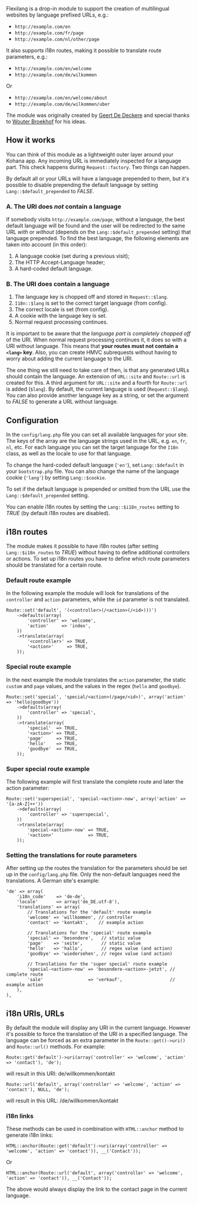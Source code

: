 Flexilang is a drop-in module to support the creation of multilingual websites by language prefixed URLs, e.g.:

- `http://example.com/en`
- `http://example.com/fr/page`
- `http://example.com/nl/other/page`

It also supports i18n routes, making it possible to translate route parameters, e.g.:

- `http://example.com/en/welcome`
- `http://example.com/de/wilkommen`

Or

- `http://example.com/en/welcome/about`
- `http://example.com/de/wilkommen/uber`

The module was originally created by [Geert De Deckere](http://www.geertdedeckere.be/) and special thanks to [Wouter Broekhof](http://wakoopa.com/) for his ideas.

How it works
------------

You can think of this module as a lightweight outer layer around your Kohana app. Any incoming URL is immediately inspected for a language part. This check happens during `Request::factory`. Two things can happen.

By default all or your URLs will have a language prepended to them, but it's possible to disable prepending the default language by setting `Lang::$default_prepended` to *FALSE*.

### A. The URI does *not* contain a language

If somebody visits `http://example.com/page`, without a language, the best default language will be found and the user will be redirected to the same URL *with* or *without* (depends on the `Lang::$default_prepended` setting) that language prepended. To find the best language, the following elements are taken into account (in this order):

1. A language cookie (set during a previous visit);
2. The HTTP Accept-Language header;
3. A hard-coded default language.

### B. The URI does contain a language

1. The language key is chopped off and stored in `Request::$lang`.
2. `I18n::$lang` is set to the correct target language (from config).
3. The correct locale is set (from config).
4. A cookie with the language key is set.
5. Normal request processing continues.

It is important to be aware that the *language part is completely chopped off* of the URI. When normal request processing continues it, it does so with a URI without language. This means that **your routes must not contain a `<lang>` key**. Also, you can create HMVC subrequests without having to worry about adding the current language to the URI.

The one thing we still need to take care of then, is that any generated URLs should contain the language. An extension of `URL::site` and `Route::url` is created for this. A third argument for `URL::site` and a fourth for `Route::url` is added (`$lang`). By default, the current language is used (`Request::$lang`). You can also provide another language key as a string, or set the argument to *FALSE* to generate a URL without language.

Configuration
-------------

In the `config/lang.php` file you can set all available languages for your site. The keys of the array are the language strings used in the URL, e.g. `en`, `fr`, `nl`, etc. For each language you can set the target language for the `I18n` class, as well as the locale to use for that language.

To change the hard-coded default language (`'en'`), set `Lang::$default` in your `bootstrap.php` file. You can also change the name of the language cookie (`'lang'`) by setting `Lang::$cookie`.

To set if the default language is prepended or omitted from the URL use the `Lang::$default_prepended` setting.

You can enable i18n routes by setting the `Lang::$i18n_routes` setting to *TRUE* (by default i18n routes are disabled).

i18n routes
-----------

The module makes it possible to have i18n routes (after setting `Lang::$i18n_routes` to *TRUE*) without having to define additional controllers or actions. To set up i18n routes you have to define which route parameters should be translated for a certain route.

### Default route example

In the following example the module will look for translations of the `controller` and `action` parameters, while the `id` parameter is not translated.

    Route::set('default', '(<controller>(/<action>(/<id>)))')
        ->defaults(array(
            'controller' => 'welcome',
            'action'     => 'index',
        ))
        ->translate(array(
            '<controller>' => TRUE,
            '<action>'     => TRUE,
        ));

### Special route example

In the next example the module translates the `action` parameter, the static `custom` and `page` values, and the values in the regex (`hello` and `goodbye`).

    Route::set('special', 'special/<action>(/page/<id>)', array('action' => 'hello|goodbye'))
        ->defaults(array(
            'controller' => 'special',
        ))
        ->translate(array(
            'special'  => TRUE,
            '<action>' => TRUE,
            'page'     => TRUE,
            'hello'    => TRUE,
            'goodbye'  => TRUE,
        ));

### Super special route example

The following example will first translate the complete route and later the action parameter:

    Route::set('superspecial', 'special-<action>-now', array('action' => '[a-zA-Z]++'))
        ->defaults(array(
            'controller' => 'superspecial',
        ))
        ->translate(array(
            'special-<action>-now' => TRUE,
            '<action>'             => TRUE,
        ));

### Setting the translations for route parameters

After setting up the routes the translation for the parameters should be set up in the `config/lang.php` file. Only the non-default languages need the translations.
A German site's example:

    'de' => array(
        'i18n_code'    => 'de-de',
        'locale'       => array('de_DE.utf-8'),
        'translations' => array(
            // Translations for the 'default' route example
            'welcome' => 'willkommen', // controller
            'contact' => 'kontakt',    // example action

            // Translations for the 'special' route example
            'special' => 'besondere',   // static value
            'page'    => 'seite',       // static value
            'hello'   => 'hallo',       // regex value (and action)
            'goodbye' => 'wiedersehen', // regex value (and action)

            // Translations for the 'super special' route example
            'special-<action>-now' => 'besondere-<action>-jetzt', // complete route
            'sale'                 => 'verkauf',                  // example action
        ),
    ),


i18n URIs, URLs
---------------

By default the module will display any URI in the current language. However it's possible to force the translation of the URI in a specified language.
The language can be forced as an extra parameter in the `Route::get()->uri()` and `Route::url()` methods. For example:

    Route::get('default')->uri(array('controller' => 'welcome', 'action' => 'contact'), 'de');

will result in this URI: de/willkommen/kontakt

    Route::url('default', array('controller' => 'welcome', 'action' => 'contact'), NULL, 'de');

will result in this URL: /de/willkommen/kontakt

### i18n links

These methods can be used in combination with `HTML::anchor` method to generate i18n links:

    HTML::anchor(Route::get('default')->uri(array('controller' => 'welcome', 'action' => 'contact')), __('Contact'));

Or

    HTML::anchor(Route::url('default', array('controller' => 'welcome', 'action' => 'contact')), __('Contact'));

The above would always display the link to the contact page in the current language.